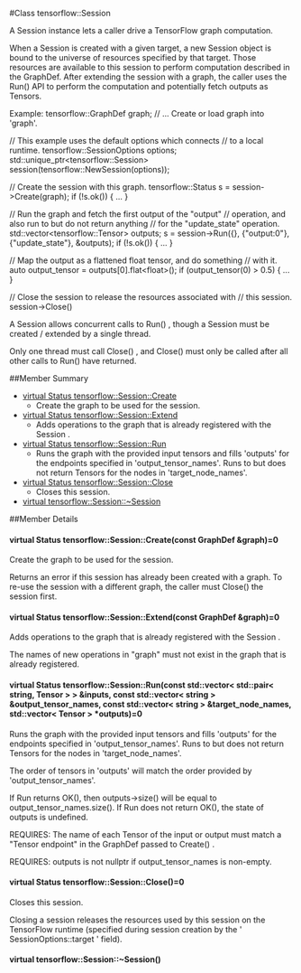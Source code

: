 #Class tensorflow::Session <a class="md-anchor" id="AUTOGENERATED-class-tensorflow--session"></a>

A Session instance lets a caller drive a TensorFlow graph computation.

When a Session is created with a given target, a new Session object is bound to the universe of resources specified by that target. Those resources are available to this session to perform computation described in the GraphDef. After extending the session with a graph, the caller uses the Run() API to perform the computation and potentially fetch outputs as Tensors.

Example: tensorflow::GraphDef graph;
// ... Create or load graph into &apos;graph&apos;.

// This example uses the default options which connects
// to a local runtime.
tensorflow::SessionOptions options;
std::unique_ptr&lt;tensorflow::Session&gt;
session(tensorflow::NewSession(options));

// Create the session with this graph.
tensorflow::Status s = session-&gt;Create(graph);
if (!s.ok()) { ... }

// Run the graph and fetch the first output of the &quot;output&quot;
// operation, and also run to but do not return anything
// for the &quot;update_state&quot; operation.
std::vector&lt;tensorflow::Tensor&gt; outputs;
s = session-&gt;Run({}, {&quot;output:0&quot;}, {&quot;update_state&quot;}, &amp;outputs);
if (!s.ok()) { ... }

// Map the output as a flattened float tensor, and do something
// with it.
auto output_tensor = outputs[0].flat&lt;float&gt;();
if (output_tensor(0) &gt; 0.5) { ... }

// Close the session to release the resources associated with
// this session.
session-&gt;Close()

A Session allows concurrent calls to Run() , though a Session must be created / extended by a single thread.

Only one thread must call Close() , and Close() must only be called after all other calls to Run() have returned.

##Member Summary <a class="md-anchor" id="AUTOGENERATED-member-summary"></a>

* [virtual Status tensorflow::Session::Create](#virtual_Status_tensorflow_Session_Create)
  * Create the graph to be used for the session.
* [virtual Status tensorflow::Session::Extend](#virtual_Status_tensorflow_Session_Extend)
  * Adds operations to the graph that is already registered with the Session .
* [virtual Status tensorflow::Session::Run](#virtual_Status_tensorflow_Session_Run)
  * Runs the graph with the provided input tensors and fills &apos;outputs&apos; for the endpoints specified in &apos;output_tensor_names&apos;. Runs to but does not return Tensors for the nodes in &apos;target_node_names&apos;.
* [virtual Status tensorflow::Session::Close](#virtual_Status_tensorflow_Session_Close)
  * Closes this session.
* [virtual tensorflow::Session::~Session](#virtual_tensorflow_Session_Session)

##Member Details <a class="md-anchor" id="AUTOGENERATED-member-details"></a>

#### virtual Status tensorflow::Session::Create(const GraphDef &amp;graph)=0 <a class="md-anchor" id="virtual_Status_tensorflow_Session_Create"></a>

Create the graph to be used for the session.

Returns an error if this session has already been created with a graph. To re-use the session with a different graph, the caller must Close() the session first.

#### virtual Status tensorflow::Session::Extend(const GraphDef &amp;graph)=0 <a class="md-anchor" id="virtual_Status_tensorflow_Session_Extend"></a>

Adds operations to the graph that is already registered with the Session .

The names of new operations in &quot;graph&quot; must not exist in the graph that is already registered.

#### virtual Status tensorflow::Session::Run(const std::vector&lt; std::pair&lt; string, Tensor &gt; &gt; &amp;inputs, const std::vector&lt; string &gt; &amp;output_tensor_names, const std::vector&lt; string &gt; &amp;target_node_names, std::vector&lt; Tensor &gt; *outputs)=0 <a class="md-anchor" id="virtual_Status_tensorflow_Session_Run"></a>

Runs the graph with the provided input tensors and fills &apos;outputs&apos; for the endpoints specified in &apos;output_tensor_names&apos;. Runs to but does not return Tensors for the nodes in &apos;target_node_names&apos;.

The order of tensors in &apos;outputs&apos; will match the order provided by &apos;output_tensor_names&apos;.

If Run returns OK(), then outputs-&gt;size() will be equal to output_tensor_names.size(). If Run does not return OK(), the state of outputs is undefined.

REQUIRES: The name of each Tensor of the input or output must match a &quot;Tensor endpoint&quot; in the GraphDef passed to Create() .

REQUIRES: outputs is not nullptr if output_tensor_names is non-empty.

#### virtual Status tensorflow::Session::Close()=0 <a class="md-anchor" id="virtual_Status_tensorflow_Session_Close"></a>

Closes this session.

Closing a session releases the resources used by this session on the TensorFlow runtime (specified during session creation by the &apos; SessionOptions::target &apos; field).

#### virtual tensorflow::Session::~Session() <a class="md-anchor" id="virtual_tensorflow_Session_Session"></a>




